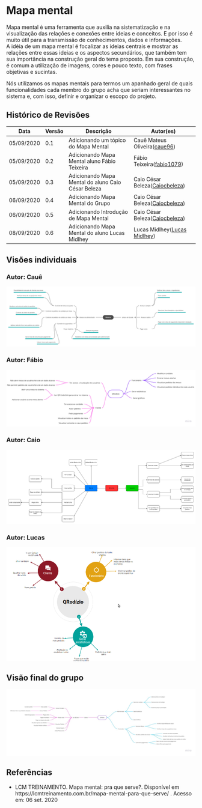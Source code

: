 
# Mapa mental

<p>
Mapa mental é uma ferramenta que auxilia na sistematização e na visualização das relações e conexões entre ideias e conceitos. E por isso é muito útil para a transmissão de conhecimentos, dados e informações.<br>
A idéia de um mapa mental é focalizar as ideias centrais e mostrar as relações entre essas ideias e os aspectos secundários, que também tem sua importância na construção geral do tema proposto. Em sua construção, é comum a utilização de imagens, cores e pouco texto, com frases objetivas e sucintas.<br>

Nós utilizamos os mapas mentais para termos um apanhado geral de quais funcionalidades cada membro do grupo acha que seriam interessantes no sistema e, com isso, definir e organizar o escopo do projeto.
</p>

## Histórico de Revisões

<table>
  <thead>
    <tr>
      <th>Data</th>
      <th>Versão</th>
      <th>Descrição</th>
      <th>Autor(es)</th>
    </tr>
  </thead>
  <tbody>
    <tr>
      <td>05/09/2020</td>
      <td>0.1</td>
      <td>Adicionando um tópico do Mapa Mental</td>
      <td>
        Cauê Mateus Oliveira(<a target="blank" href="https://github.com/caue96">caue96</a>)
      </td>
    </tr>
    <tr>
      <td>05/09/2020</td>
      <td>0.2</td>
      <td>Adicionando Mapa Mental aluno Fábio Teixeira</td>
      <td>
        Fábio Teixeira(<a target="blank" href="https://github.com/fabio1079">fabio1079</a>)
      </td>
    </tr>
    </tr>
    <tr>
      <td>05/09/2020</td>
      <td>0.3</td>
      <td>Adicionando Mapa Mental do aluno Caio César Beleza</td>
      <td>
        Caio César Beleza(<a target="blank" href="https://github.com/Caiocbeleza">Caiocbeleza</a>)
      </td>
    </tr>
    <tr>
      <td>06/09/2020</td>
      <td>0.4</td>
      <td>Adicionando Mapa Mental do Grupo</td>
      <td>
        Caio César Beleza(<a target="blank" href="https://github.com/Caiocbeleza">Caiocbeleza</a>)
      </td>
    </tr>
    <tr>
      <td>06/09/2020</td>
      <td>0.5</td>
      <td>Adicionando Introdução de Mapa Mental </td>
      <td>
        Caio César Beleza(<a target="blank" href="https://github.com/Caiocbeleza">Caiocbeleza</a>)
      </td>
    </tr>
      <tr>
      <td>08/09/2020</td>
      <td>0.6</td>
      <td>Adicionando Mapa Mental do aluno Lucas Midlhey</td>
      <td>
        Lucas Midlhey(<a target="blank" href="https://github.com/lucasmidlhey">Lucas Midlhey</a>)
      </td>
    </tr>
  </tbody>
</table>

## Visões individuais

### Autor: Cauê
[![Mapa Mental](../images/mindmap/mapa_mental_caue.png)](https://ibb.co/kg4mP95)

### Autor: Fábio

[![Mapa Mental](../images/mindmap/mind_map_fabio.jpg)](https://ibb.co/YDNNwbN)

### Autor: Caio

[![Mapa Mental](../images/mindmap/mapa_mental_caio.png)](https://ibb.co/HD7rzPx)

### Autor: Lucas

[![Mapa Mental](../images/mindmap/mental_Lucas.png)](https://ibb.co/Ss6v23Z)

## Visão final do grupo

[![Mapa Mental](../images/mindmap/mind_map_grupo.jpg)](https://ibb.co/N96kG4L)

## Referências
<ul>
  <li>LCM TREINAMENTO. Mapa mental: pra que serve?. Disponível em https://lcmtreinamento.com.br/mapa-mental-para-que-serve/ . Acesso em: 06 set. 2020</li>
</ul>
